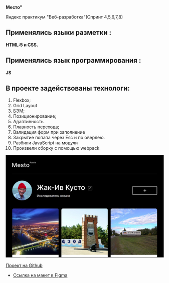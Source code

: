 **Место"** 

Яндекс практикум "Веб-разработка"(Спринт 4,5,6,7,8)
## Применялись языки разметки :
**HTML:5 и CSS.**
## Применялись язык программирования :
**JS**
 ## В проекте задействованы технологи:
1. Flexbox;
2. Grid Layout
3. БЭМ;
4. Позиционирование;
5. Адаптивность
6. Плавность перехода;
7. Валидация форм при заполнение
8. Закрытие попапа через Esc и по оверлею.
9. Разбили JavaScript на модули
10. Произвели сборку с помощью webpack
    

<img src="/src/images/mesto.jpg">

[Проект на Github](https://markrnd.github.io/mesto/)

* [Ссылка на макет в Figma](https://www.figma.com/file/2cn9N9jSkmxD84oJik7xL7/JavaScript.-Sprint-4?node-id=0%3A1)